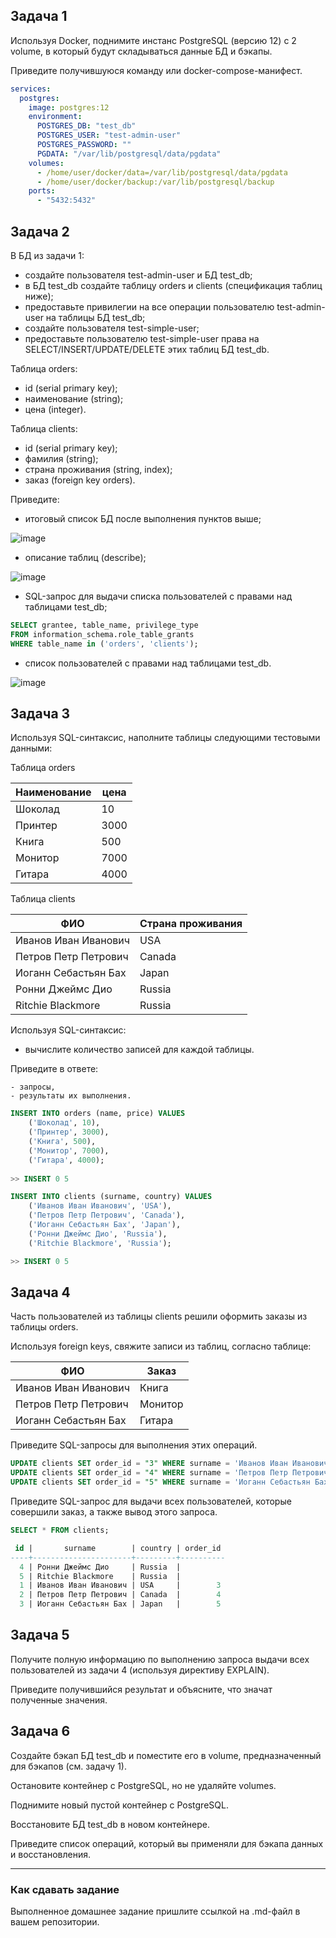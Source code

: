 ## Задача 1

Используя Docker, поднимите инстанс PostgreSQL (версию 12) c 2 volume, 
в который будут складываться данные БД и бэкапы.

Приведите получившуюся команду или docker-compose-манифест.

```yaml
services:
  postgres:
    image: postgres:12
    environment:
      POSTGRES_DB: "test_db"
      POSTGRES_USER: "test-admin-user"
      POSTGRES_PASSWORD: ""
      PGDATA: "/var/lib/postgresql/data/pgdata"
    volumes:
      - /home/user/docker/data=/var/lib/postgresql/data/pgdata
      - /home/user/docker/backup:/var/lib/postgresql/backup
    ports:
      - "5432:5432"
```

## Задача 2

В БД из задачи 1: 

- создайте пользователя test-admin-user и БД test_db;
- в БД test_db создайте таблицу orders и clients (спeцификация таблиц ниже);
- предоставьте привилегии на все операции пользователю test-admin-user на таблицы БД test_db;
- создайте пользователя test-simple-user;
- предоставьте пользователю test-simple-user права на SELECT/INSERT/UPDATE/DELETE этих таблиц БД test_db.

Таблица orders:

- id (serial primary key);
- наименование (string);
- цена (integer).

Таблица clients:

- id (serial primary key);
- фамилия (string);
- страна проживания (string, index);
- заказ (foreign key orders).

Приведите:

- итоговый список БД после выполнения пунктов выше;

![image](https://user-images.githubusercontent.com/44001733/231746568-1d778abf-ea22-4c3a-9007-5d93617da385.png)

- описание таблиц (describe);

![image](https://user-images.githubusercontent.com/44001733/231751362-89a43419-0176-4652-93b1-4e05a450fdc5.png)

- SQL-запрос для выдачи списка пользователей с правами над таблицами test_db;

```sql
SELECT grantee, table_name, privilege_type  
FROM information_schema.role_table_grants 
WHERE table_name in ('orders', 'clients');
```

- список пользователей с правами над таблицами test_db.

![image](https://user-images.githubusercontent.com/44001733/231748188-4d2f69ed-0a9e-4c4e-ab85-8e57b6794d3d.png)

## Задача 3

Используя SQL-синтаксис, наполните таблицы следующими тестовыми данными:

Таблица orders

|Наименование|цена|
|------------|----|
|Шоколад| 10 |
|Принтер| 3000 |
|Книга| 500 |
|Монитор| 7000|
|Гитара| 4000|

Таблица clients

|ФИО|Страна проживания|
|------------|----|
|Иванов Иван Иванович| USA |
|Петров Петр Петрович| Canada |
|Иоганн Себастьян Бах| Japan |
|Ронни Джеймс Дио| Russia|
|Ritchie Blackmore| Russia|

Используя SQL-синтаксис:
- вычислите количество записей для каждой таблицы.

Приведите в ответе:

    - запросы,
    - результаты их выполнения.

```sql
INSERT INTO orders (name, price) VALUES 
    ('Шоколад', 10), 
    ('Принтер', 3000), 
    ('Книга', 500), 
    ('Монитор', 7000), 
    ('Гитара', 4000);
    
>> INSERT 0 5

INSERT INTO clients (surname, country) VALUES 
    ('Иванов Иван Иванович', 'USA'), 
    ('Петров Петр Петрович', 'Canada'), 
    ('Иоганн Себастьян Бах', 'Japan'), 
    ('Ронни Джеймс Дио', 'Russia'), 
    ('Ritchie Blackmore', 'Russia');

>> INSERT 0 5
```

## Задача 4

Часть пользователей из таблицы clients решили оформить заказы из таблицы orders.

Используя foreign keys, свяжите записи из таблиц, согласно таблице:

|ФИО|Заказ|
|------------|----|
|Иванов Иван Иванович| Книга |
|Петров Петр Петрович| Монитор |
|Иоганн Себастьян Бах| Гитара |

Приведите SQL-запросы для выполнения этих операций.

```sql
UPDATE clients SET order_id = "3" WHERE surname = 'Иванов Иван Иванович';
UPDATE clients SET order_id = "4" WHERE surname = 'Петров Петр Петрович';
UPDATE clients SET order_id = "5" WHERE surname = 'Иоганн Себастьян Бах';
```

Приведите SQL-запрос для выдачи всех пользователей, которые совершили заказ, а также вывод этого запроса.
 
```sql
SELECT * FROM clients;

 id |       surname        | country | order_id 
----+----------------------+---------+----------
  4 | Ронни Джеймс Дио     | Russia  |         
  5 | Ritchie Blackmore    | Russia  |         
  1 | Иванов Иван Иванович | USA     |        3
  2 | Петров Петр Петрович | Canada  |        4
  3 | Иоганн Себастьян Бах | Japan   |        5
```

## Задача 5

Получите полную информацию по выполнению запроса выдачи всех пользователей из задачи 4 
(используя директиву EXPLAIN).

Приведите получившийся результат и объясните, что значат полученные значения.

## Задача 6

Создайте бэкап БД test_db и поместите его в volume, предназначенный для бэкапов (см. задачу 1).

Остановите контейнер с PostgreSQL, но не удаляйте volumes.

Поднимите новый пустой контейнер с PostgreSQL.

Восстановите БД test_db в новом контейнере.

Приведите список операций, который вы применяли для бэкапа данных и восстановления. 

---

### Как cдавать задание

Выполненное домашнее задание пришлите ссылкой на .md-файл в вашем репозитории.
